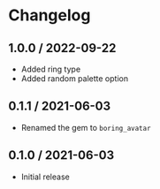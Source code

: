 # Changelog

## 1.0.0 / 2022-09-22

- Added ring type
- Added random palette option

## 0.1.1 / 2021-06-03

- Renamed the gem to `boring_avatar`

## 0.1.0 / 2021-06-03

- Initial release
